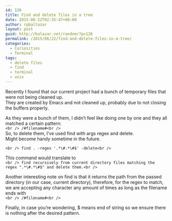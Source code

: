```yaml
---
id: 126
title: Find and delete files in a tree
date: 2015-06-22T02:35:47+00:00
author: rpbaltazar
layout: post
guid: http://balazar.net/random/?p=126
permalink: /2015/06/22/find-and-delete-files-in-a-tree/
categories:
  - Curiosities
  - Terminal
tags:
  - delete files
  - find
  - terminal
  - unix
---
```

Recently I found that our current project had a bunch of temporary files that were not being cleaned up.  
They are created by Emacs and not cleaned up, probably due to not closing the buffers properly.

As they were a bunch of them, I didn&#8217;t feel like doing one by one and they all matched a certain pattern:  
`<br />
/#filename#<br />
`  
So, to delete them, I&#8217;ve used find with args regex and delete.  
Might become handy sometime in the future.  
<!--more-->

  
`<br />
find . -regex '.*\#.*\#$' -delete<br />
` 

This command would translate to  
`<br />
find recursively from current directory files matching the regex ".*\#.*\#$" and delete them.<br />
` 

Another interesting note on find is that it returns the path from the passed directory (in our case, current directory), therefore, for the regex to match, we are accepting any character any amount of times as long as the filename ends with  
`<br />
/#filename#<br />
` 

Finally, in case you&#8217;re wondering, $ means end of string so we ensure there is nothing after the desired pattern.